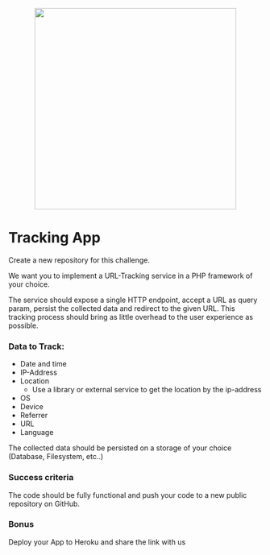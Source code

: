 <p align="center"><a href="https://additive.eu" target="_blank"><img src="https://additive-trial-day.s3.eu-central-1.amazonaws.com/logo.png" width="400"></a></p>


# Tracking App

Create a new repository for this challenge.


We want you to implement a URL-Tracking service in a PHP framework of your choice.

The service should expose a single HTTP endpoint, accept a URL as query param, persist the collected data and redirect to the given URL. This tracking process should bring as little overhead to the user experience as possible.

### Data to Track:

- Date and time
- IP-Address
- Location
    - Use a library or external service to get the location by the ip-address
- OS
- Device
- Referrer
- URL
- Language

The collected data should be persisted on a storage of your choice (Database, Filesystem, etc..)

### Success criteria

The code should be fully functional and push your code to a new public repository on GitHub.

### Bonus

Deploy your App to Heroku and share the link with us
